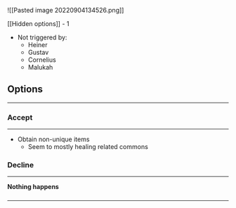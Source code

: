 ![[Pasted image 20220904134526.png]]

[[Hidden options]] - 1
- Not triggered by:
	- Heiner
	- Gustav
	- Cornelius
	- Malukah

## Options
---

### Accept
---
- Obtain non-unique items
	- Seem to mostly healing related commons

### Decline
---
**Nothing happens**

### 
---